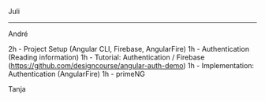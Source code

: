 Juli
****

André

2h - Project Setup (Angular CLI, Firebase, AngularFire)
1h - Authentication (Reading information)
1h - Tutorial: Authentication / Firebase (https://github.com/designcourse/angular-auth-demo)
1h - Implementation: Authentication (AngularFire)
1h - primeNG

Tanja
